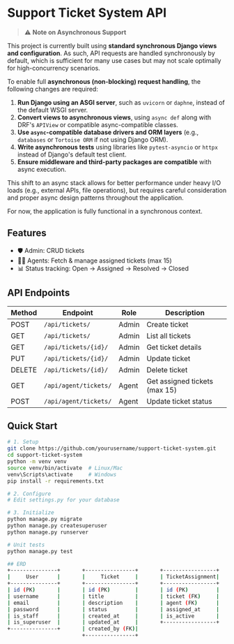 # Support Ticket System API

> ⚠️ **Note on Asynchronous Support**

This project is currently built using **standard synchronous Django views and configuration**. As such, API requests are handled synchronously by default, which is sufficient for many use cases but may not scale optimally for high-concurrency scenarios.

To enable full **asynchronous (non-blocking) request handling**, the following changes are required:

1. **Run Django using an ASGI server**, such as `uvicorn` or `daphne`, instead of the default WSGI server.
2. **Convert views to asynchronous views**, using `async def` along with DRF's `APIView` or compatible async-compatible classes.
3. **Use `async`-compatible database drivers and ORM layers** (e.g., `databases` or `Tortoise ORM` if not using Django ORM).
4. **Write asynchronous tests** using libraries like `pytest-asyncio` or `httpx` instead of Django's default test client.
5. **Ensure middleware and third-party packages are compatible** with async execution.

This shift to an async stack allows for better performance under heavy I/O loads (e.g., external APIs, file operations), but requires careful consideration and proper async design patterns throughout the application.

For now, the application is fully functional in a synchronous context.


## Features
- 🛡️ Admin: CRUD tickets
- 👨‍💻 Agents: Fetch & manage assigned tickets (max 15)
- 📊 Status tracking: Open → Assigned → Resolved → Closed

## API Endpoints
| Method | Endpoint                | Role   | Description                     |
|--------|-------------------------|--------|---------------------------------|
| POST   | `/api/tickets/`         | Admin  | Create ticket                   |
| GET    | `/api/tickets/`         | Admin  | List all tickets                |
| GET    | `/api/tickets/{id}/`    | Admin  | Get ticket details              |
| PUT    | `/api/tickets/{id}/`    | Admin  | Update ticket                   |
| DELETE | `/api/tickets/{id}/`    | Admin  | Delete ticket                   |
| GET    | `/api/agent/tickets/`   | Agent  | Get assigned tickets (max 15)   |
| POST   | `/api/agent/tickets/`   | Agent  | Update ticket status            |

## Quick Start
```bash
# 1. Setup
git clone https://github.com/yourusername/support-ticket-system.git
cd support-ticket-system
python -m venv venv
source venv/bin/activate  # Linux/Mac
venv\Scripts\activate     # Windows
pip install -r requirements.txt

# 2. Configure
# Edit settings.py for your database

# 3. Initialize
python manage.py migrate
python manage.py createsuperuser
python manage.py runserver

# Unit tests
python manage.py test

## ERD
+---------------+       +----------------+       +-----------------+
|     User      |       |     Ticket     |       | TicketAssignment|
+---------------+       +----------------+       +-----------------+
| id (PK)       |       | id (PK)        |       | id (PK)         |
| username      |       | title          |       | ticket (FK)     |
| email         |       | description    |       | agent (FK)      |
| password      |       | status         |       | assigned_at     |
| is_staff      |       | created_at     |       | is_active       |
| is_superuser  |       | updated_at     |       +-----------------+
+---------------+       | created_by (FK)|
                        +----------------+

